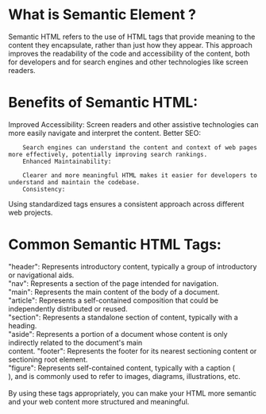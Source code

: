 <h1>What is Semantic Element ?</h1>
<p>Semantic HTML refers to the use of HTML tags that provide meaning to the content they encapsulate, rather than just how they appear. This approach improves the readability of the code and accessibility of the content, both for developers and for search engines and other technologies like screen readers.</p>
<h1>Benefits of Semantic HTML:</h1>
    Improved Accessibility:
        Screen readers and other assistive technologies can more easily navigate and interpret the content.
        Better SEO:

        Search engines can understand the content and context of web pages more effectively, potentially improving search rankings.
        Enhanced Maintainability:

        Clearer and more meaningful HTML makes it easier for developers to understand and maintain the codebase.
        Consistency:
Using standardized tags ensures a consistent approach across different web projects.

<h1>Common Semantic HTML Tags:</h1>
    "header": Represents introductory content, typically a group of introductory or navigational aids.<br>
    "nav": Represents a section of the page intended for navigation.<br>
    "main": Represents the main content of the body of a document.<br>
    "article": Represents a self-contained composition that could be independently distributed or reused.<br>
    "section": Represents a standalone section of content, typically with a heading.<br>
    "aside": Represents a portion of a document whose content is only indirectly related to the document's main <br>content.
    "footer": Represents the footer for its nearest sectioning content or sectioning root element.<br>
    "figure": Represents self-contained content, typically with a caption (<figcaption>), and is commonly used to refer to images, diagrams, illustrations, etc.<br><br>
By using these tags appropriately, you can make your HTML more semantic and your web content more structured and meaningful.